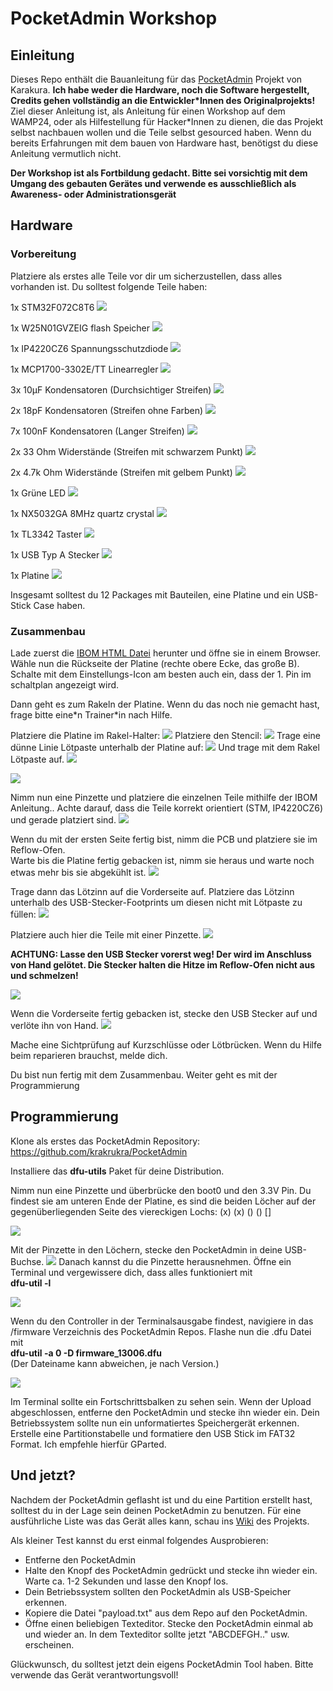 # PocketAdmin Workshop


## Einleitung

Dieses Repo enthält die Bauanleitung für das [PocketAdmin](https://github.com/krakrukra/PocketAdmin) Projekt von Karakura. **Ich habe weder die Hardware, noch die Software hergestellt, Credits gehen vollständig an die Entwickler*Innen des Originalprojekts!**  
Ziel dieser Anleitung ist, als Anleitung für einen Workshop auf dem WAMP24, oder als Hilfestellung für Hacker*Innen zu dienen, die das Projekt selbst nachbauen wollen und die Teile selbst gesourced haben.
Wenn du bereits Erfahrungen mit dem bauen von Hardware hast, benötigst du diese Anleitung vermutlich nicht.

**Der Workshop ist als Fortbildung gedacht. Bitte sei vorsichtig mit dem Umgang des gebauten Gerätes und verwende es ausschließlich als Awareness- oder Administrationsgerät**

## Hardware

### Vorbereitung

Platziere als erstes alle Teile vor dir um sicherzustellen, dass alles vorhanden ist. Du solltest folgende Teile haben:

1x STM32F072C8T6 
![](/doc/Images/Picture_STM.png)

1x W25N01GVZEIG flash Speicher
![](/doc/Images/Picture_flash.png)

1x IP4220CZ6 Spannungsschutzdiode
![](/doc/Images/Picture_Diode.png)

1x MCP1700-3302E/TT Linearregler
![](/doc/Images/Picture_linear_regulator.png)

3x 10µF Kondensatoren (Durchsichtiger Streifen)
![](/doc/Images/Picture_capacitors_10uF.png)

2x 18pF Kondensatoren (Streifen ohne Farben)
![](/doc/Images/Picture_capacitors_18pf.png)

7x 100nF Kondensatoren (Langer Streifen)
![](/doc/Images/Picture_capacitors_100nF.png)

2x 33 Ohm Widerstände (Streifen mit schwarzem Punkt)
![](/doc/Images/Picture_resistor_33.png)

2x 4.7k Ohm Widerstände (Streifen mit gelbem Punkt)
![](/doc/Images/Picture_resistor_4k7.png)

1x Grüne LED 
![](/doc/Images/Picture_LED.png)

1x NX5032GA 8MHz quartz crystal
![](/doc/Images/Picture_quartz.png) 

1x TL3342 Taster 
![](/doc/Images/Picture_button.png)

1x USB Typ A Stecker
![](/doc/Images/Picture_USB_plug.png)

1x Platine
![](/doc/Images/Picture_PCB.png)

Insgesamt solltest du 12 Packages mit Bauteilen, eine Platine und ein USB-Stick Case haben.


### Zusammenbau

Lade zuerst die [IBOM HTML Datei](/doc/BOM/ibom.html) herunter und öffne sie in einem Browser. Wähle nun die Rückseite der Platine (rechte obere Ecke, das große B). Schalte mit dem Einstellungs-Icon am besten auch ein, dass der 1. Pin im schaltplan angezeigt wird.

Dann geht es zum Rakeln der Platine.
Wenn du das noch nie gemacht hast, frage bitte eine\*n Trainer\*in nach Hilfe.

Platziere die Platine im Rakel-Halter:
![](/doc/Images/Picture_prep_back1.png)
Platziere den Stencil:
![](/doc/Images/Picture_prep_back2.png)
Trage eine dünne Linie Lötpaste unterhalb der Platine auf:
![](/doc/Images/Picture_prep_back3.png)
Und trage mit dem Rakel Lötpaste auf.
![](/doc/Images/Picture_prep_back4.png)

![](/doc/Images/Picture_prep_back5.png)


Nimm nun eine Pinzette und platziere die einzelnen Teile mithilfe der IBOM Anleitung.. Achte darauf, dass die Teile korrekt orientiert (STM, IP4220CZ6) und gerade platziert sind.
![](/doc/Images/Picture_prep_back6.png)

Wenn du mit der ersten Seite fertig bist, nimm die PCB und platziere sie im Reflow-Ofen.  
Warte bis die Platine fertig gebacken ist, nimm sie heraus und  warte noch etwas mehr bis sie abgekühlt ist.
![](/doc/Images/Picture_done_back.png)  

Trage dann das Lötzinn auf die Vorderseite auf. Platziere das Lötzinn unterhalb des USB-Stecker-Footprints um diesen nicht mit Lötpaste zu füllen:
![](/doc/Images/Picture_prep_front1.png)


Platziere auch hier die Teile mit einer Pinzette. 
![](/doc/Images/Picture_prep_front2.png)

**ACHTUNG: Lasse den USB Stecker vorerst weg! Der wird im Anschluss von Hand gelötet. Die Stecker halten die Hitze im Reflow-Ofen nicht aus und schmelzen!**

![](/doc/Images/Picture_done_front.png)

Wenn die Vorderseite fertig gebacken ist, stecke den USB Stecker auf und verlöte ihn von Hand.
![](/doc/Images/Picture_done.png)

Mache eine Sichtprüfung auf Kurzschlüsse oder Lötbrücken. Wenn du Hilfe beim reparieren brauchst, melde dich.

Du bist nun fertig mit dem Zusammenbau. Weiter geht es mit der Programmierung

## Programmierung

Klone als erstes das PocketAdmin Repository:
https://github.com/krakrukra/PocketAdmin

Installiere das **dfu-utils** Paket für deine Distribution.

Nimm nun eine Pinzette und überbrücke den boot0 und den 3.3V Pin. Du findest sie am unteren Ende der Platine, es sind die beiden Löcher auf der gegenüberliegenden Seite des viereckigen Lochs:
(x) (x) () () []

![](/doc/Images/Picture_tweezers.png)

Mit der Pinzette in den Löchern, stecke den PocketAdmin in deine USB-Buchse.
![](/doc/Images/Picture_laptop.png)
Danach kannst du die Pinzette herausnehmen. Öffne ein Terminal und vergewissere dich, dass alles funktioniert mit  
**dfu-util -l**

![](/doc/Images/Picture_dfu_l.png)

Wenn du den Controller in der Terminalsausgabe findest, navigiere in das /firmware Verzeichnis des PocketAdmin Repos.
Flashe nun die .dfu Datei mit   
**dfu-util -a 0 -D firmware_13006.dfu**  
(Der Dateiname kann abweichen, je nach Version.)

![](/doc/Images/Picture_dfu_flash.png)


Im Terminal sollte ein Fortschrittsbalken zu sehen sein. Wenn der Upload abgeschlossen, entferne den PocketAdmin und stecke ihn wieder ein.
Dein Betriebssystem sollte nun ein unformatiertes Speichergerät erkennen. Erstelle eine Partitionstabelle und formatiere den USB Stick im FAT32 Format. Ich empfehle hierfür GParted.

## Und jetzt?

Nachdem der PocketAdmin geflasht ist und du eine Partition erstellt hast, solltest du in der Lage sein deinen PocketAdmin zu benutzen.
Für eine ausführliche Liste was das Gerät alles kann, schau ins [Wiki](https://github.com/krakrukra/PocketAdmin/wiki) des Projekts. 

Als kleiner Test kannst du erst einmal folgendes Ausprobieren:
- Entferne den PocketAdmin
- Halte den Knopf des PocketAdmin gedrückt und stecke ihn wieder ein. Warte ca. 1-2 Sekunden und lasse den Knopf los. 
- Dein Betriebssystem sollten den PocketAdmin als USB-Speicher erkennen.
- Kopiere die Datei "payload.txt" aus dem Repo auf den PocketAdmin.
- Öffne einen beliebigen Texteditor. Stecke den PocketAdmin einmal ab und wieder an. In dem Texteditor sollte jetzt "ABCDEFGH.." usw. erscheinen.

Glückwunsch, du solltest jetzt dein eigens PocketAdmin Tool haben. Bitte verwende das Gerät verantwortungsvoll!
